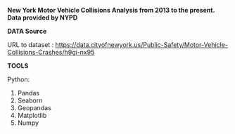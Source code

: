 ****New York Motor Vehicle Collisions Analysis from 2013 to the present. Data provided by NYPD****

**DATA Source**

URL to dataset : https://data.cityofnewyork.us/Public-Safety/Motor-Vehicle-Collisions-Crashes/h9gi-nx95


**TOOLS**

Python:

1. Pandas
2. Seaborn
3. Geopandas
4. Matplotlib
5. Numpy

